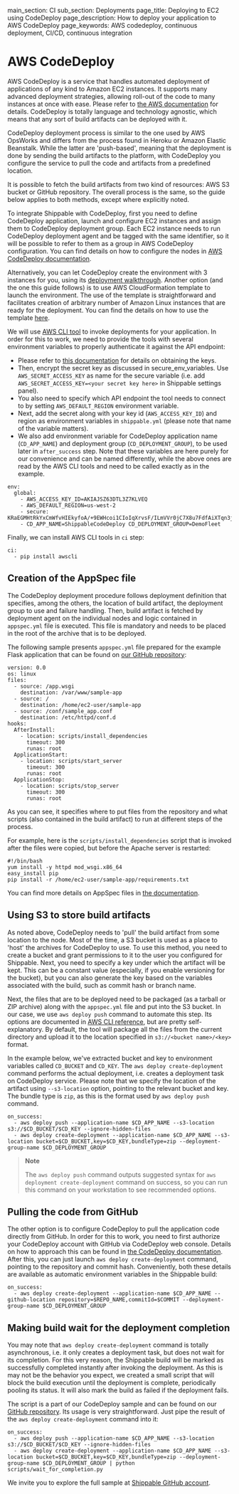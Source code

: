 main_section: CI
sub_section: Deployments
page_title: Deploying to EC2 using CodeDeploy
page_description: How to deploy your application to AWS CodeDeploy
page_keywords: AWS codedeploy, continuous deployment, CI/CD, continuous integration

# AWS CodeDeploy

AWS CodeDeploy is a service that handles automated deployment of
applications of any kind to Amazon EC2 instances. It supports many
advanced deployment strategies, allowing roll-out of the code to many
instances at once with ease. Please refer to [the AWS documentation](http://aws.amazon.com/documentation/codedeploy/) for details. CodeDeploy is totally language and technology agnostic, which means that any sort of build artifacts can be deployed with it.

CodeDeploy deployment process is similar to the one used by AWS OpsWorks
and differs from the process found in Heroku or Amazon Elastic
Beanstalk. While the latter are 'push-based', meaning that the
deployment is done by sending the build artifacts to the platform, with
CodeDeploy you configure the service to pull the code and artifacts from
a predefined location.

It is possible to fetch the build artifacts from two kind of resources:
AWS S3 bucket or GitHub repository. The overall process is the same, so
the guide below applies to both methods, except where explicitly noted.

To integrate Shippable with CodeDeploy, first you need to define
CodeDeploy application, launch and configure EC2 instances and assign
them to CodeDeploy deployment group. Each EC2 instance needs to run
CodeDeploy deployment agent and be tagged with the same identifier, so
it will be possible to refer to them as a group in AWS CodeDeploy
configuration. You can find details on how to configure the nodes in
[AWS CodeDeploy documentation](http://docs.aws.amazon.com/codedeploy/latest/userguide/how-to-prepare-instances.html).

Alternatively, you can let CodeDeploy create the environment with 3
instances for you, using its [deployment walkthrough](http://docs.aws.amazon.com/codedeploy/latest/userguide/getting-started-walkthrough.html).
Another option (and the one this guide follows) is to use AWS
CloudFormation template to launch the environment. The use of the
template is straightforward and facilitates creation of arbitrary number
of Amazon Linux instances that are ready for the deployment. You can
find the details on how to use the template
[here](http://docs.aws.amazon.com/codedeploy/latest/userguide/how-to-use-cloud-formation-template.html).

We will use [AWS CLI tool](http://docs.aws.amazon.com/cli/latest/userguide/cli-chap-welcome.html) to invoke deployments for your application. In order for this to work,
we need to provide the tools with several environment variables to
properly authenticate it against the API endpoint:

- Please refer to [this documentation](http://docs.aws.amazon.com/general/latest/gr/getting-aws-sec-creds.html)
  for details on obtaining the keys.
- Then, encrypt the secret key as discussed in secure_env_variables.
  Use `AWS_SECRET_ACCESS_KEY` as name for the secure variable (i.e.
  add `AWS_SECRET_ACCESS_KEY=<your secret key here>` in Shippable
  settings panel).
- You also need to specify which API endpoint the tool needs to
  connect to by setting `AWS_DEFAULT_REGION` environment variable.
- Next, add the secret along with your key id (`AWS_ACCESS_KEY_ID`)
  and region as environment variables in `shippable.yml` (please note
  that name of the variable matters).
- We also add environment variable for CodeDeploy application name
  (`CD_APP_NAME`) and deployment group (`CD_DEPLOYMENT_GROUP`), to be
  used later in `after_success` step. Note that these variables are
  here purely for our convenience and can be named differently, while
  the above ones are read by the AWS CLI tools and need to be called
  exactly as in the example.

```
env:
  global:
    - AWS_ACCESS_KEY_ID=AKIAJSZ63DTL3Z7KLVEQ
    - AWS_DEFAULT_REGION=us-west-2
    - secure: KRaEGMHtRkYxCmWfvHIEkyfoA/+9EWHcoi1CIoIqXrvsF/ILmVVr0jC7X8u7FdfAiXTqn3jYGtLc5mgo5KXe/8zSLtygCr9U1SKJfwCgsw1INENlJiUraHCQqnnty0b3rsTfoetBnnY0yFIl2g+FUm3A57VnGXH/sTcpDZSqHfjCXivptWrSzE9s4W7+pu4vP+9xLh0sTC9IQNcqQ15L7evM2RPeNNv8dQ+DMdf48915M91rnPkxGjxfebAIbIx1SIhR1ur4rEk2pV4LOHo4ny3sasWyqvA49p1xItnGnpQMWGUAzkr24ggOiy3J5FnL8A9oIkf49RtfK1Z2F0EryA==
    - CD_APP_NAME=ShippableCodeDeploy CD_DEPLOYMENT_GROUP=DemoFleet
```

Finally, we can install AWS CLI tools in `ci` step:

```
ci:
  - pip install awscli
```

## Creation of the AppSpec file

The CodeDeploy deployment procedure follows deployment definition that
specifies, among the others, the location of build artifact, the
deployment group to use and failure handling. Then, build artifact is
fetched by deployment agent on the individual nodes and logic contained
in `appspec.yml` file is executed. This file is mandatory and needs to
be placed in the root of the archive that is to be deployed.

The following sample presents `appspec.yml` file prepared for the
example Flask application that can be found on [our GitHub repository](https://github.com/shippableSamples/sample-python-codedeploy):

```
version: 0.0
os: linux
files:
  - source: /app.wsgi
    destination: /var/www/sample-app
  - source: /
    destination: /home/ec2-user/sample-app
  - source: /conf/sample_app.conf
    destination: /etc/httpd/conf.d
hooks:
  AfterInstall:
    - location: scripts/install_dependencies
      timeout: 300
      runas: root
  ApplicationStart:
    - location: scripts/start_server
      timeout: 300
      runas: root
  ApplicationStop:
    - location: scripts/stop_server
      timeout: 300
      runas: root
```

As you can see, it specifies where to put files from the repository and
what scripts (also contained in the build artifact) to run at different
steps of the process.

For example, here is the `scripts/install_dependencies` script that is
invoked after the files were copied, but before the Apache server is
restarted:

```
#!/bin/bash
yum install -y httpd mod_wsgi.x86_64
easy_install pip
pip install -r /home/ec2-user/sample-app/requirements.txt
```

You can find more details on AppSpec files in [the documentation](http://docs.aws.amazon.com/codedeploy/latest/userguide/app-spec-ref.html).

## Using S3 to store build artifacts

As noted above, CodeDeploy needs to 'pull' the build artifact from some
location to the node. Most of the time, a S3 bucket is used as a place
to 'host' the archives for CodeDeploy to use. To use this method, you
need to create a bucket and grant permissions to it to the user you
configured for Shippable. Next, you need to specify a key under which
the artifact will be kept. This can be a constant value (especially, if
you enable versioning for the bucket), but you can also generate the key
based on the variables associated with the build, such as commit hash or
branch name.

Next, the files that are to be deployed need to be packaged (as a
tarball or ZIP archive) along with the `appspec.yml` file and put into
the S3 bucket. In our case, we use `aws deploy push` command to automate
this step. Its options are documented in [AWS CLI reference](http://docs.aws.amazon.com/cli/latest/reference/deploy/push.html), but are pretty self-explanatory. By default, the tool will package all the files from the current directory and upload it to the location specified in `s3://<bucket name>/<key>` format.

In the example below, we've extracted bucket and key to environment
variables called `CD_BUCKET` and `CD_KEY`. The
`aws deploy create-deployment` command performs the actual deployment,
i.e. creates a deployment task on CodeDeploy service. Please note that
we specify the location of the artifact using `--s3-location` option,
pointing to the relevant bucket and key. The bundle type is `zip`, as
this is the format used by `aws deploy push` command.

```
on_success:
  - aws deploy push --application-name $CD_APP_NAME --s3-location s3://$CD_BUCKET/$CD_KEY --ignore-hidden-files
  - aws deploy create-deployment --application-name $CD_APP_NAME --s3-location bucket=$CD_BUCKET,key=$CD_KEY,bundleType=zip --deployment-group-name $CD_DEPLOYMENT_GROUP
```

> **Note**
>
> The `aws deploy push` command outputs suggested syntax for
> `aws deployment create-deployment` command on success, so you can run
> this command on your workstation to see recommended options.

## Pulling the code from GitHub

The other option is to configure CodeDeploy to pull the application code
directly from GitHub. In order for this to work, you need to first
authorize your CodeDeploy account with GitHub via CodeDeploy web
console. Details on how to approach this can be found in [the CodeDeploy documentation](http://docs.aws.amazon.com/codedeploy/latest/userguide/github-integ.html#github-integ-behaviors-auth).
After this, you can just launch `aws deploy create-deployment` command,
pointing to the repository and commit hash. Conveniently, both these
details are available as automatic environment variables in the
Shippable build:

```
on_success:
  - aws deploy create-deployment --application-name $CD_APP_NAME --github-location repository=$REPO_NAME,commitId=$COMMIT --deployment-group-name $CD_DEPLOYMENT_GROUP
```

## Making build wait for the deployment completion

You may note that `aws deploy create-deployment` command is totally
asynchronous, i.e. it only creates a deployment task, but does not wait
for its completion. For this very reason, the Shippable build will be
marked as successfully completed instantly after invoking the
deployment. As this is may not be the behavior you expect, we created a
small script that will block the build execution until the deployment is
complete, periodically pooling its status. It will also mark the build
as failed if the deployment fails.

The script is a part of our CodeDeploy sample and can be found on our
[GitHub repository](https://github.com/shippableSamples/sample-python-codedeploy/blob/master/scripts/wait_for_completion.py).
Its usage is very straightforward. Just pipe the result of the
`aws deploy create-deployment` command into it:

```
on_success:
  - aws deploy push --application-name $CD_APP_NAME --s3-location s3://$CD_BUCKET/$CD_KEY --ignore-hidden-files
  - aws deploy create-deployment --application-name $CD_APP_NAME --s3-location bucket=$CD_BUCKET,key=$CD_KEY,bundleType=zip --deployment-group-name $CD_DEPLOYMENT_GROUP | python scripts/wait_for_completion.py
```

We invite you to explore the full sample at [Shippable GitHub account](https://github.com/shippableSamples/sample-python-codedeploy).
